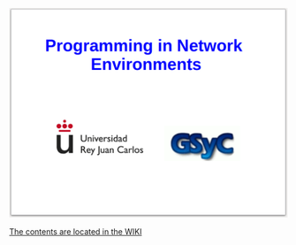 ![](https://github.com/myTeachingURJC/2018-19-PNE/raw/master/wiki/portada/Portada.png)

[The contents are located in the WIKI](https://github.com/myTeachingURJC/2018-19-PNE/wiki)
